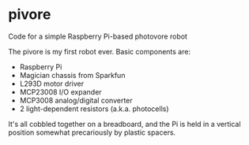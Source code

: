 pivore
======

Code for a simple Raspberry Pi-based photovore robot

The pivore is my first robot ever. Basic components are:
- Raspberry Pi
- Magician chassis from Sparkfun
- L293D motor driver
- MCP23008 I/O expander
- MCP3008 analog/digital converter
- 2 light-dependent resistors (a.k.a. photocells)

It's all cobbled together on a breadboard, and the Pi is held in a vertical position 
somewhat precariously by plastic spacers.

